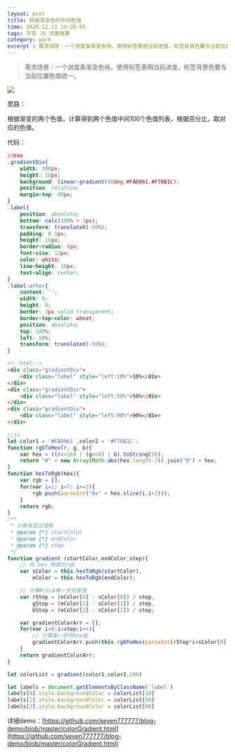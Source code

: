 ```yaml
---
layout: post
title: 获取渐变色的中间色值
time: 2020.12.11 14:26:03
tags: 干货 JS 页面效果
category: work
excerpt : 需求场景：一个进度条渐变色块，使用标签表明当前进度，标签背景色要与当前位置色值统一。
---
```

> 需求场景：一个进度条渐变色块，使用标签表明当前进度，标签背景色要与当前位置色值统一。

<img src="https://seven777777.github.io/myblog/images/post/2020-12-11-color-gradient/pic01.png" />

思路：

根据渐变的两个色值，计算得到两个色值中间100个色值列表，根据百分比，取对应的色值。

代码：
```css
//css
.gradientDiv{
	width: 300px;
	height: 10px;
	background: linear-gradient(90deg,#FAD961,#F76B1C);
	position: relative;
	margin-top: 40px;
}
.label{
	position: absolute;
	bottom: calc(100% + 3px);
	transform: translateX(-50%);
	padding: 0 5px;
	height: 16px;
	border-radius: 8px;
	font-size: 12px;
	color: white;
	line-height: 16px;
	text-align: center;
}
.label:after{
	content: '';
	width: 0;
	height: 0;
	border: 3px solid transparent;
	border-top-color: wheat;
	position: absolute;
	top: 100%;
	left: 50%;
	transform: translateX(-50%);
}
```

```html
<!--html-->
<div class="gradientDiv">
	<div class="label" style="left:10%">10%</div>
</div>
<div class="gradientDiv">
	<div class="label" style="left:50%">50%</div>
</div>
<div class="gradientDiv">
	<div class="label" style="left:90%">90%</div>
</div>
```

```js
//js
let color1 = '#FAD961',color2 = '#F76B1C';
function rgbToHex(r, g, b){
	var hex = ((r<<16) | (g<<8) | b).toString(16);
	return "#" + new Array(Math.abs(hex.length-7)).join("0") + hex;
}
function hexToRgb(hex){
	var rgb = [];
	for(var i=1; i<7; i+=2){
		rgb.push(parseInt("0x" + hex.slice(i,i+2)));
	}
	return rgb;
}
/**
 * 计算渐变过渡色
 * @param {*} startColor 
 * @param {*} endColor 
 * @param {*} step 
 */
function gradient (startColor,endColor,step){
	// 将 hex 转换为rgb
	var sColor = this.hexToRgb(startColor),
		eColor = this.hexToRgb(endColor);

	// 计算R\G\B每一步的差值
	var rStep = (eColor[0] - sColor[0]) / step,
		gStep = (eColor[1] - sColor[1]) / step,
		bStep = (eColor[2] - sColor[2]) / step;

	var gradientColorArr = [];
	for(var i=0;i<step;i++){
		// 计算每一步的hex值
		gradientColorArr.push(this.rgbToHex(parseInt(rStep*i+sColor[0]),parseInt(gStep*i+sColor[1]),parseInt(bStep*i+sColor[2])));
	}
	return gradientColorArr;
}

let colorList = gradient(color1,color2,100)

let labels = document.getElementsByClassName('label')
labels[0].style.backgroundColor = colorList[10]
labels[1].style.backgroundColor = colorList[50]
labels[2].style.backgroundColor = colorList[90]
```

详细demo：[https://github.com/seven777777/blog-demo/blob/master/colorGradient.html](https://github.com/seven777777/blog-demo/blob/master/colorGradient.html)